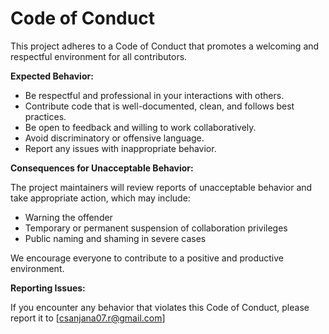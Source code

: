 
# Code of Conduct

This project adheres to a Code of Conduct that promotes a welcoming and respectful environment for all contributors.

**Expected Behavior:**

- Be respectful and professional in your interactions with others.
- Contribute code that is well-documented, clean, and follows best practices.
- Be open to feedback and willing to work collaboratively.
- Avoid discriminatory or offensive language.
- Report any issues with inappropriate behavior.

**Consequences for Unacceptable Behavior:**

The project maintainers will review reports of unacceptable behavior and take appropriate action, which may include:

- Warning the offender
- Temporary or permanent suspension of collaboration privileges
- Public naming and shaming in severe cases

We encourage everyone to contribute to a positive and productive environment. 

**Reporting Issues:**

If you encounter any behavior that violates this Code of Conduct, please report it to [csanjana07.r@gmail.com]
